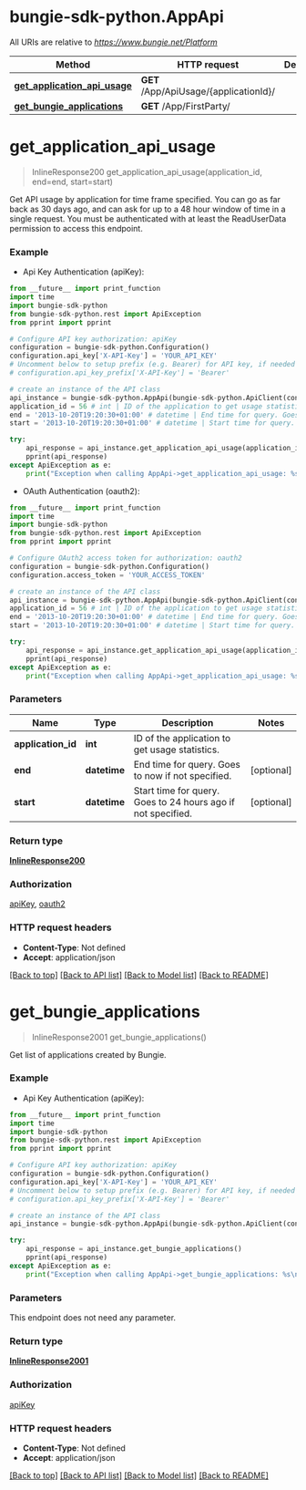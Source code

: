 # bungie-sdk-python.AppApi

All URIs are relative to *https://www.bungie.net/Platform*

Method | HTTP request | Description
------------- | ------------- | -------------
[**get_application_api_usage**](AppApi.md#get_application_api_usage) | **GET** /App/ApiUsage/{applicationId}/ | 
[**get_bungie_applications**](AppApi.md#get_bungie_applications) | **GET** /App/FirstParty/ | 


# **get_application_api_usage**
> InlineResponse200 get_application_api_usage(application_id, end=end, start=start)



Get API usage by application for time frame specified. You can go as far back as 30 days ago, and can ask for up to a 48 hour window of time in a single request. You must be authenticated with at least the ReadUserData permission to access this endpoint.

### Example

* Api Key Authentication (apiKey): 
```python
from __future__ import print_function
import time
import bungie-sdk-python
from bungie-sdk-python.rest import ApiException
from pprint import pprint

# Configure API key authorization: apiKey
configuration = bungie-sdk-python.Configuration()
configuration.api_key['X-API-Key'] = 'YOUR_API_KEY'
# Uncomment below to setup prefix (e.g. Bearer) for API key, if needed
# configuration.api_key_prefix['X-API-Key'] = 'Bearer'

# create an instance of the API class
api_instance = bungie-sdk-python.AppApi(bungie-sdk-python.ApiClient(configuration))
application_id = 56 # int | ID of the application to get usage statistics.
end = '2013-10-20T19:20:30+01:00' # datetime | End time for query. Goes to now if not specified. (optional)
start = '2013-10-20T19:20:30+01:00' # datetime | Start time for query. Goes to 24 hours ago if not specified. (optional)

try:
    api_response = api_instance.get_application_api_usage(application_id, end=end, start=start)
    pprint(api_response)
except ApiException as e:
    print("Exception when calling AppApi->get_application_api_usage: %s\n" % e)
```


* OAuth Authentication (oauth2): 
```python
from __future__ import print_function
import time
import bungie-sdk-python
from bungie-sdk-python.rest import ApiException
from pprint import pprint

# Configure OAuth2 access token for authorization: oauth2
configuration = bungie-sdk-python.Configuration()
configuration.access_token = 'YOUR_ACCESS_TOKEN'

# create an instance of the API class
api_instance = bungie-sdk-python.AppApi(bungie-sdk-python.ApiClient(configuration))
application_id = 56 # int | ID of the application to get usage statistics.
end = '2013-10-20T19:20:30+01:00' # datetime | End time for query. Goes to now if not specified. (optional)
start = '2013-10-20T19:20:30+01:00' # datetime | Start time for query. Goes to 24 hours ago if not specified. (optional)

try:
    api_response = api_instance.get_application_api_usage(application_id, end=end, start=start)
    pprint(api_response)
except ApiException as e:
    print("Exception when calling AppApi->get_application_api_usage: %s\n" % e)
```

### Parameters

Name | Type | Description  | Notes
------------- | ------------- | ------------- | -------------
 **application_id** | **int**| ID of the application to get usage statistics. | 
 **end** | **datetime**| End time for query. Goes to now if not specified. | [optional] 
 **start** | **datetime**| Start time for query. Goes to 24 hours ago if not specified. | [optional] 

### Return type

[**InlineResponse200**](InlineResponse200.md)

### Authorization

[apiKey](../README.md#apiKey), [oauth2](../README.md#oauth2)

### HTTP request headers

 - **Content-Type**: Not defined
 - **Accept**: application/json

[[Back to top]](#) [[Back to API list]](../README.md#documentation-for-api-endpoints) [[Back to Model list]](../README.md#documentation-for-models) [[Back to README]](../README.md)

# **get_bungie_applications**
> InlineResponse2001 get_bungie_applications()



Get list of applications created by Bungie.

### Example

* Api Key Authentication (apiKey): 
```python
from __future__ import print_function
import time
import bungie-sdk-python
from bungie-sdk-python.rest import ApiException
from pprint import pprint

# Configure API key authorization: apiKey
configuration = bungie-sdk-python.Configuration()
configuration.api_key['X-API-Key'] = 'YOUR_API_KEY'
# Uncomment below to setup prefix (e.g. Bearer) for API key, if needed
# configuration.api_key_prefix['X-API-Key'] = 'Bearer'

# create an instance of the API class
api_instance = bungie-sdk-python.AppApi(bungie-sdk-python.ApiClient(configuration))

try:
    api_response = api_instance.get_bungie_applications()
    pprint(api_response)
except ApiException as e:
    print("Exception when calling AppApi->get_bungie_applications: %s\n" % e)
```

### Parameters
This endpoint does not need any parameter.

### Return type

[**InlineResponse2001**](InlineResponse2001.md)

### Authorization

[apiKey](../README.md#apiKey)

### HTTP request headers

 - **Content-Type**: Not defined
 - **Accept**: application/json

[[Back to top]](#) [[Back to API list]](../README.md#documentation-for-api-endpoints) [[Back to Model list]](../README.md#documentation-for-models) [[Back to README]](../README.md)

